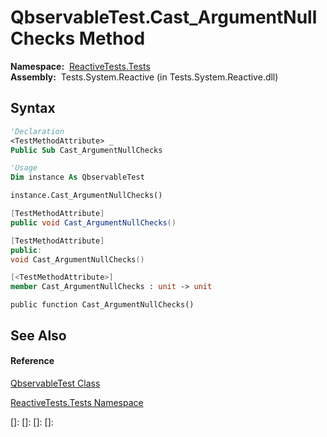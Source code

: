 # QbservableTest.Cast\_ArgumentNullChecks Method

**Namespace:**  [ReactiveTests.Tests](ReactiveTests.Tests\ReactiveTests.Tests.md)  
**Assembly:**  Tests.System.Reactive (in Tests.System.Reactive.dll)

## Syntax

```vb
'Declaration
<TestMethodAttribute> _
Public Sub Cast_ArgumentNullChecks
```

```vb
'Usage
Dim instance As QbservableTest

instance.Cast_ArgumentNullChecks()
```

```csharp
[TestMethodAttribute]
public void Cast_ArgumentNullChecks()
```

```c++
[TestMethodAttribute]
public:
void Cast_ArgumentNullChecks()
```

```fsharp
[<TestMethodAttribute>]
member Cast_ArgumentNullChecks : unit -> unit 
```

```jscript
public function Cast_ArgumentNullChecks()
```

## See Also

#### Reference

[QbservableTest Class](QbservableTest\QbservableTest.md)

[ReactiveTests.Tests Namespace](ReactiveTests.Tests\ReactiveTests.Tests.md)

[]: 
[]: 
[]: 
[]: 